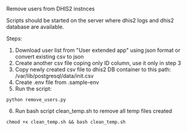 Remove users from DHIS2 instnces

Scripts should be started on the server where dhis2 logs and dhis2 database are available.

Steps:

1. Download user list from "User extended app" using json format or convert existing csv to json
2. Create another csv file coping only ID column, use it only in step 3
3. Copy newly created csv file to dhis2 DB container to this path: /var/lib/postgresql/data/init.csv
4. Create .env file from .sample-env
5. Run the script:
```
python remove_users.py
```
6. Run bash script clean_temp.sh to remove all temp files created
```
chmod +x clean_temp.sh && bash clean_temp.sh
```
